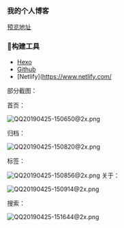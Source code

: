 ###  我的个人博客



[预览地址](<https://xieyezi.netlify.com/>)

###  🔨构建工具

- [Hexo](<https://hexo.io/zh-cn/index.html>)
- [Github](<https://github.com/>)
- [Netlify](<https://www.netlify.com/>

部分截图：

首页：

![QQ20190425-150650@2x.png](https://i.loli.net/2019/04/25/5cc15cb4d485a.png)

归档：

![QQ20190425-150820@2x.png](https://i.loli.net/2019/04/25/5cc15f784c0ba.png)

标签：

![QQ20190425-150856@2x.png](https://i.loli.net/2019/04/25/5cc15f7890560.png)
关于：

![QQ20190425-150914@2x.png](https://i.loli.net/2019/04/25/5cc15f7e49ff4.png)

搜索：

![QQ20190425-151644@2x.png](https://i.loli.net/2019/04/25/5cc15f7e9e358.png)